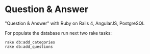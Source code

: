 Question &amp; Answer
===============

"Question &amp; Answer" with Ruby on Rails 4, AngularJS, PostgreSQL


For populate the database run next two rake tasks:

```
rake db:add_categories
rake db:add_questions
```
